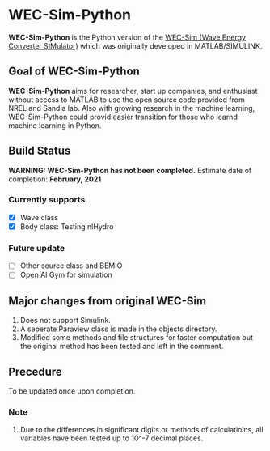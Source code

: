 # WEC-Sim-Python
**WEC-Sim-Python** is the Python version of the [WEC-Sim (Wave Energy Converter SIMulator)](https://github.com/WEC-Sim/WEC-Sim.git) which was originally developed in MATLAB/SIMULINK. 

## Goal of WEC-Sim-Python
**WEC-Sim-Python** aims for researcher, start up companies, and enthusiast without access to MATLAB to use the open source code provided from NREL and Sandia lab. Also with growing research in the machine learning, WEC-Sim-Python could provid easier transition for those who learnd machine learning in Python.

## Build Status
**WARNING: WEC-Sim-Python has not been completed.** Estimate date of completion: **February, 2021**
### Currently supports
-[x] Wave class
-[x] Body class: Testing nlHydro
### Future update
-[ ] Other source class and BEMIO 
-[ ] Open AI Gym for simulation

## Major changes from original WEC-Sim
1. Does not support Simulink.
3. A seperate Paraview class is made in the objects directory.
4. Modified some methods and file structures for faster computation but the original method has been tested and left in the comment.

## Precedure
To be updated once upon completion.

### Note
1. Due to the  differences in significant digits or methods of calculatioins, all variables have been tested up to 10^-7 decimal places.
